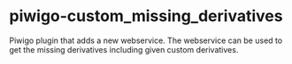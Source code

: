 # piwigo-custom_missing_derivatives
Piwigo plugin that adds a new webservice. The webservice can be used to get the missing derivatives including given custom derivatives.

